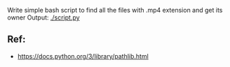 Write simple bash script to find all the files with .mp4 extension and get its owner
Output: [./script.py](script.py)

## Ref:
- https://docs.python.org/3/library/pathlib.html

